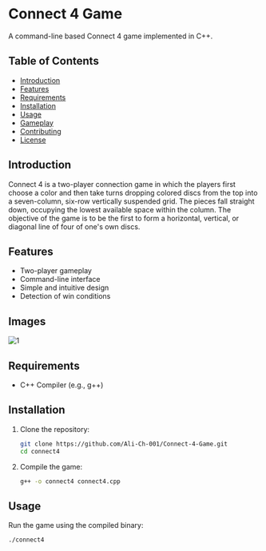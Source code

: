 # Connect 4 Game

A command-line based Connect 4 game implemented in C++.

## Table of Contents

- [Introduction](#introduction)
- [Features](#features)
- [Requirements](#requirements)
- [Installation](#installation)
- [Usage](#usage)
- [Gameplay](#gameplay)
- [Contributing](#contributing)
- [License](#license)

## Introduction

Connect 4 is a two-player connection game in which the players first choose a color and then take turns dropping colored discs from the top into a seven-column, six-row vertically suspended grid. The pieces fall straight down, occupying the lowest available space within the column. The objective of the game is to be the first to form a horizontal, vertical, or diagonal line of four of one's own discs.

## Features

- Two-player gameplay
- Command-line interface
- Simple and intuitive design
- Detection of win conditions

## Images

![1](https://github.com/Ali-Ch-001/Connect-4-Game/assets/108975862/22765a45-2814-4b69-93a7-c704635c8e45)


## Requirements

- C++ Compiler (e.g., g++)

## Installation

1. Clone the repository:
    ```bash
    git clone https://github.com/Ali-Ch-001/Connect-4-Game.git
    cd connect4
    ```

2. Compile the game:
    ```bash
    g++ -o connect4 connect4.cpp
    ```

## Usage

Run the game using the compiled binary:
```bash
./connect4
